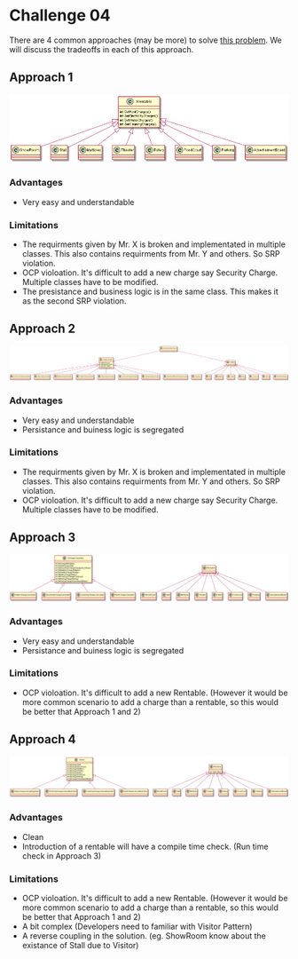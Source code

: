 
# Challenge 04

There are 4 common approaches (may be more) to solve [this problem](https://github.com/WonderTools/design-patterns/blob/master/Challenge04.md).
We will discuss the tradeoffs in each of this approach.

## Approach 1

![Approach 1](https://github.com/WonderTools/design-patterns/blob/master/Solution/approach1.png)

### Advantages
* Very easy and understandable

### Limitations
* The requirments given by Mr. X is broken and implementated in multiple classes. This also contains requirments from Mr. Y and others. So SRP violation.
* OCP violoation. It's difficult to add a new charge say Security Charge. Multiple classes have to be modified.
* The presistance and business logic is in the same class. This makes it as the second SRP violation.

## Approach 2
 
![Approach 2](https://github.com/WonderTools/design-patterns/blob/master/Solution/approach2.png)

### Advantages
* Very easy and understandable
* Persistance and buiness logic is segregated

### Limitations
* The requirments given by Mr. X is broken and implementated in multiple classes. This also contains requirments from Mr. Y and others. So SRP violation.
* OCP violoation. It's difficult to add a new charge say Security Charge. Multiple classes have to be modified.

## Approach 3
 
![Approach 3 (Template Method Design Pattern)](https://github.com/WonderTools/design-patterns/blob/master/Solution/approach3.png)

### Advantages
* Very easy and understandable
* Persistance and buiness logic is segregated

### Limitations
* OCP violoation. It's difficult to add a new Rentable. (However it would be more common scenario to add a charge than a rentable, so this would be better that Approach 1 and 2)

## Approach 4
 
![Approach 4 (Visitor Design Pattern)](https://github.com/WonderTools/design-patterns/blob/master/Solution/approach4.png)

### Advantages
* Clean
* Introduction of a rentable will have a compile time check. (Run time check in Approach 3)

### Limitations
* OCP violoation. It's difficult to add a new Rentable. (However it would be more common scenario to add a charge than a rentable, so this would be better that Approach 1 and 2)
* A bit complex (Developers need to familiar with Visitor Pattern)
* A reverse coupling in the solution. (eg. ShowRoom know about the existance of Stall due to Visitor)




